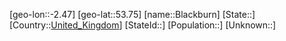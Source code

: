 ﻿---
location: [53.75,-2.47]
type: City
tags:
- geo/City


SpocWebEntityId: 29216
isDeleted: false
confidential: public

---
[geo-lon::-2.47]
[geo-lat::53.75]
[name::Blackburn]
[State::]
[Country::[United_Kingdom](geo/Continent/Europe/United_Kingdom.md)]
[StateId::]
[Population::]
[Unknown::]

